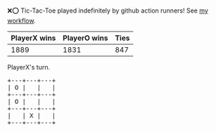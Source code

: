 :x::o: Tic-Tac-Toe played indefinitely by github action runners! See [my workflow](.github/workflows/play.yaml).

|PlayerX wins|PlayerO wins|Ties|
|-|-|-|
|1889|1831|847|

PlayerX's turn.

<pre>
+---+---+---+
| O |   |   |
+---+---+---+
| O |   |   |
+---+---+---+
|   | X |   |
+---+---+---+
</pre>